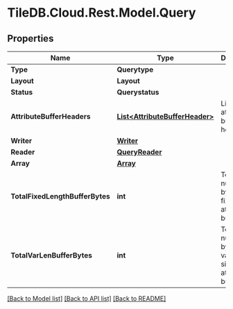 
# TileDB.Cloud.Rest.Model.Query

## Properties

Name | Type | Description | Notes
------------ | ------------- | ------------- | -------------
**Type** | **Querytype** |  | 
**Layout** | **Layout** |  | 
**Status** | **Querystatus** |  | 
**AttributeBufferHeaders** | [**List&lt;AttributeBufferHeader&gt;**](AttributeBufferHeader.md) | List of attribute buffer headers | 
**Writer** | [**Writer**](Writer.md) |  | [optional] 
**Reader** | [**QueryReader**](QueryReader.md) |  | [optional] 
**Array** | [**Array**](Array.md) |  | 
**TotalFixedLengthBufferBytes** | **int** | Total number of bytes in fixed size attribute buffers. | 
**TotalVarLenBufferBytes** | **int** | Total number of bytes in variable size attribute buffers. | 

[[Back to Model list]](../README.md#documentation-for-models)
[[Back to API list]](../README.md#documentation-for-api-endpoints)
[[Back to README]](../README.md)

